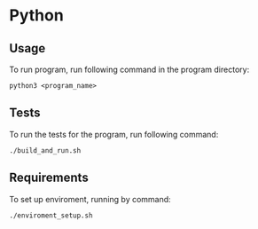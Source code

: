 # Python

## Usage

To run program, run following command in the program directory:

```
python3 <program_name>
```


## Tests


To run the tests for the program, run following command:

```
./build_and_run.sh
```

## Requirements

To set up enviroment, running by command:

```
./enviroment_setup.sh
```
